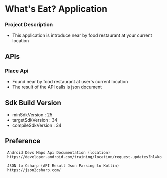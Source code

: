 # What's Eat? Application

### Project Description 
 - This application is introduce near by food restaurant at your current location

## APIs
 ### Place Api
  - Found near by food restaurant at user's current location 
  - The result of the API calls is json document
  
## Sdk Build Version
 - minSdkVersion : 25
 - targetSdkVersion : 34
 - compileSdkVersion : 34

## Preference
```
 Android Devs Maps Api Documentation (location)
 https://developer.android.com/training/location/request-updates?hl=ko
 
 JSON to Csharp (API Result Json Parsing to Kotlin)
 https://json2csharp.com/
```
 

